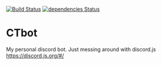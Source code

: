 [![Build Status](https://travis-ci.org/ctman96/CTbot.svg?branch=master)](https://travis-ci.org/ctman96/CTbot) [![dependencies Status](https://david-dm.org/ctman96/CTbot/status.svg)](https://david-dm.org/ctman96/CTbot)
# CTbot
My personal discord bot. Just messing around with discord.js
https://discord.js.org/#/

